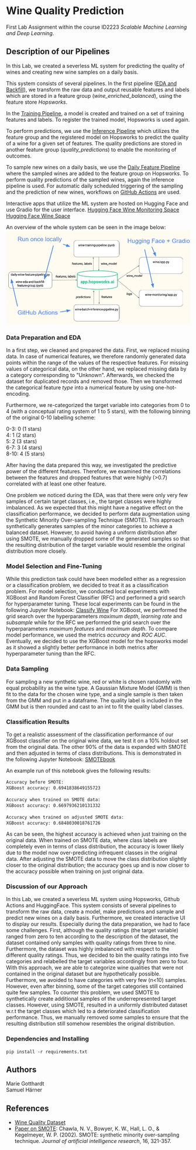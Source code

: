 # Wine Quality Prediction

First Lab Assignment within the course ID2223 *Scalable Machine Learning and Deep Learning*.

## Description of our Pipelines

In this Lab, we created a severless ML system for predicting the quality of wines and creating new wine samples
on a daily basis. 

This system consists of several pipelines. In the first pipeline 
([EDA and Backfill](https://github.com/MarieGotthardt/id2223-lab1/blob/main/wine-eda-and-backfill-feature-group.ipynb)), 
we transform the raw data and output reusable features and labels which are stored in a feature group 
(*wine_enriched_balanced*), using the feature store *Hopsworks*.

In the [Training Pipeline](https://github.com/MarieGotthardt/id2223-lab1/blob/main/wine-training-pipeline.ipynb), 
a model is created and trained on a set of training features and labels. To register the trained
model, Hopsworks is used again. 

To perform predictions, we use the 
[Inference Pipeline](https://github.com/MarieGotthardt/id2223-lab1/blob/main/wine-batch-inference-pipeline.py) 
which utilizes the feature group and the registered model on Hopsworks to predict the quality of a wine for a given 
set of features. The quality predictions are stored in another feature group (*quality_predictions*) to enable
the monitoring of outcomes. 

To sample new wines on a daily basis, we use the 
[Daily Feature Pipeline](https://github.com/MarieGotthardt/id2223-lab1/blob/main/wine-feature-pipeline-daily.py) 
where the sampled wines are added to the feature group on Hopsworks. To perform quality predictions of the sampled wines, 
again the inference pipeline is used. For automatic daily scheduled triggering of the sampling and the prediction of new 
wines, workflows on 
[GitHub Actions](https://github.com/MarieGotthardt/id2223-lab1/actions) are used. 

Interactive apps that utilize the ML system are hosted on Hugging Face and use Gradio for the user interface.
[Hugging Face Wine Monitoring Space](https://huggingface.co/spaces/MarieGotthardt/wine_monitoring) \
[Hugging Face Wine Space](https://huggingface.co/spaces/MarieGotthardt/wine)

An overview of the whole system can be seen in the image below:
![System Overview](./images/system_overview_with_details.png)


### Data Preparation and EDA
In a first step, we cleaned and prepared the data. First, we replaced missing data. 
In case of numerical features, we therefore randomly generated data points
within the range of the values of the respective features. For missing values of categorical data, 
on the other hand, we replaced missing data by a category corresponding to "Unknown". 
Afterwards, we checked the dataset for duplicated records and removed those. Then we transformed the 
categorical feature *type* into a numerical feature by using one-hot-encoding.

Furthermore, we re-categorized the target variable into categories from 0 to 4 (with a conceptual rating system of 1 to 
5 stars), with the following binning of the original 0-10 labelling scheme:

0-3: 0 (1 stars)  
4: 1  (2 stars)  
5: 2  (3 stars)  
6-7: 3  (4 stars)  
8-10: 4  (5 stars)  


After having the data prepared this way, we investigated the predictive power of the different features. 
Therefore, we examined the correlations between the features and dropped features that were
highly (>0.7) correlated with at least one other feature.

One problem we noticed during the EDA, was that there were only very few samples of certain target classes, i.e., the 
target classes were highly imbalanced. As we expected that this might have a negative effect on the classification
performance, we decided to perform data augmentation using the Synthetic Minority Over-sampling Technique (SMOTE).
This approach synthetically generates samples of the minor categories to achieve a balanced dataset. However, to avoid
having a uniform distribution after using SMOTE, we manually dropped some of the generated samples so that the resulting
distribution of the target variable would resemble the original distribution more closely. 


### Model Selection and Fine-Tuning
While this prediction task could have been modelled either as a regression or a classification problem, we decided to
treat it as a classification problem. 
For model selection, we conducted local experiments with XGBoost and Random Forest Classifier (RFC) and performed a grid search
for hyperparameter tuning. These local experiments can be found in the following Jupyter Notebook: 
[Classify Wine](https://github.com/MarieGotthardt/id2223-lab1/blob/main/local_experiments/classify_wine.ipynb)
For XGBoost, we performed the grid search over the hyperparameters *maximum depth*, *learning rate*
and *subsample* while for the RFC we performed the grid search over the hyperparameters *maximum features* and *maximum depth*.
To compare model performance, we used the metrics *accuracy* and *ROC AUC*.
Eventually, we decided to use the XGBoost model for the hopsworks model as it showed a slightly better performance in both
metrics after hyperparameter tuning than the RFC. 


### Data Sampling
For sampling a new synthetic wine, red or white is chosen randomly with equal probability as the wine type. 
A Gaussian Mixture Model (GMM) is then fit to the data for the chosen wine type, and a single sample is then taken from 
the GMM and put in a dataframe. The quality label is included in the GMM but is then rounded and cast to an int to fit 
the quality label classes.


### Classification Results
To get a realistic assessment of the classification performance of our XGBoost classifier on the original wine data, we test it on
a 10% holdout set from the original data. The other 90% of the data is expanded with SMOTE and then adjusted in terms of class distributions.
This is demonstrated in the following Jupyter Notebook: 
[SMOTEbook](https://github.com/MarieGotthardt/id2223-lab1/blob/main/local_experiments/smotebook.ipynb)

An example run of this notebook gives the following results:

```
Accuracy before SMOTE:
XGBoost accuracy: 0.6941838649155723

Accuracy when trained on SMOTE data:
XGBoost accuracy: 0.6697936210131332

Accuracy when trained on adjusted SMOTE data:
XGBoost accuracy: 0.6848030018761726
```

As can be seen, the highest accuracy is achieved when just training on the original data. 
When trained on SMOTE data, where class labels are completely even in terms of class distribution, 
the accuracy is lower likely due to the model now over-predicting infrequent classes in the original data. 
After adjusting the SMOTE data to move the class distribution slightly closer to the original distribution; 
the accuracy goes up and is now closer to the accuracy possible when training on just original data.


### Discussion of our Approach
In this Lab, we created a severless ML system using Hopsworks, Github Actions and HuggingFace.
This system consists of several pipelines to transform the raw data,
create a model, make predictions and sample and predict new wines on a daily basis. Furthermore, we created
interactive UI to display our results.
Especially during the data preparation, we had to face some challenges. 
First, although the quality ratings (the target variable) ranged from zero to ten according to the description of the 
dataset, the dataset contained only samples with quality ratings from three to nine. Furthermore,
the dataset was highly imbalanced with respect to the different quality ratings. Thus, we decided to 
bin the quality ratings into five categories and relabelled the target variables accordingly from 
zero to four. With this approach, we are able to categorize wine qualities that were not contained
in the original dataset but are hypothetically possible. Furthermore, we avoided to have categories 
with very few (n<10) samples.
However, even after binning, some of the target categories still contained quite few samples.
To counter this problem, we used SMOTE to synthetically create additional samples of the underrepresented 
target classes. However, using SMOTE, resulted in a uniformly distributed dataset w.r.t the target classes which led
to a deteriorated classification performance. Thus, we manually removed some samples to ensure that the resulting distribution 
still somehow resembles the original distribution.

### Dependencies and Installing

```
pip install -r requirements.txt
```

## Authors

Marie Gotthardt\
Samuel Härner



## References


* [Wine Quality Dataset](https://www.kaggle.com/datasets/rajyellow46/wine-quality)
* [Paper on SMOTE](https://doi.org/10.48550/arXiv.1106.1813): 
Chawla, N. V., Bowyer, K. W., Hall, L. O., & Kegelmeyer, W. P. (2002). SMOTE: synthetic minority over-sampling technique. 
*Journal of artificial intelligence research*, 16, 321-357.
